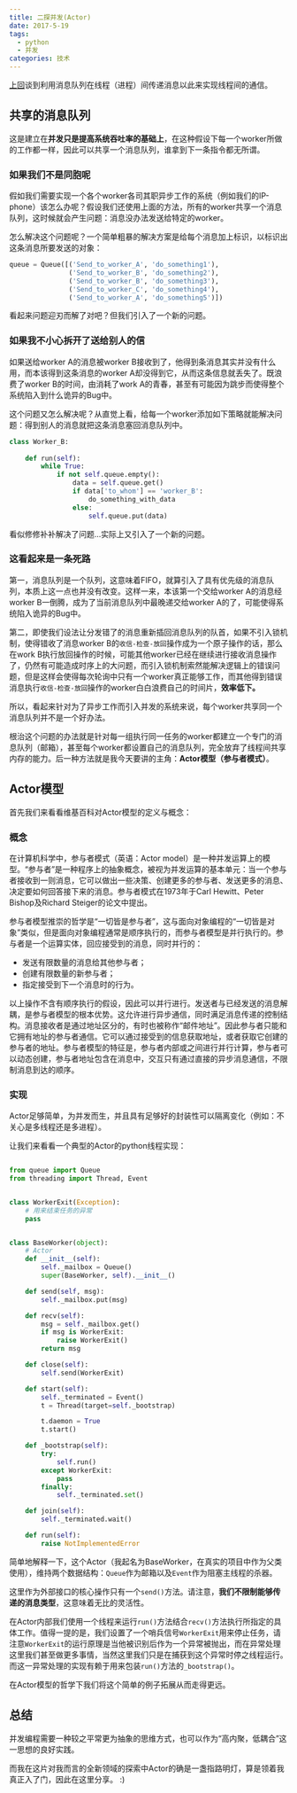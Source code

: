 ```yaml
---
title: 二探并发(Actor)
date: 2017-5-19
tags:
  - python
  - 并发
categories: 技术
---
```


[上回](http://blog.thrimbda.com/2017/05/06/初探并发/)谈到利用消息队列在线程（进程）间传递消息以此来实现线程间的通信。

<!--more-->

## 共享的消息队列

这是建立在**并发只是提高系统吞吐率的基础上**，在这种假设下每一个worker所做的工作都一样，因此可以共享一个消息队列，谁拿到下一条指令都无所谓。

### 如果我们不是同胞呢

假如我们需要实现一个各个worker各司其职异步工作的系统（例如我们的IP-phone）该怎么办呢？假设我们还使用上面的方法，所有的worker共享一个消息队列，这时候就会产生问题：消息没办法发送给特定的worker。

怎么解决这个问题呢？一个简单粗暴的解决方案是给每个消息加上标识，以标识出这条消息所要发送的对象：

```python
queue = Queue([('Send_to_worker_A', 'do_something1'),
               ('Send_to_worker_B', 'do_something2'),
               ('Send_to_worker_B', 'do_something3'),
               ('Send_to_worker_C', 'do_something4'),
               ('Send_to_worker_A', 'do_something5')])
```

看起来问题迎刃而解了对吧？但我们引入了一个新的问题。

### 如果我不小心拆开了送给别人的信

如果送给worker A的消息被worker B接收到了，他得到条消息其实并没有什么用，而本该得到这条消息的worker A却没得到它，从而这条信息就丢失了。既浪费了worker B的时间，由消耗了work A的青春，甚至有可能因为跳步而使得整个系统陷入到什么诡异的Bug中。

这个问题又怎么解决呢？从直觉上看，给每一个worker添加如下策略就能解决问题：得到别人的消息就把这条消息塞回消息队列中。

```python
class Worker_B:
    
    def run(self):
        while True:
            if not self.queue.empty():
                data = self.queue.get()
                if data['to_whom'] == 'worker_B':
                    do_something_with_data
                else:
                    self.queue.put(data)
```

看似修修补补解决了问题...实际上又引入了一个新的问题。

### 这看起来是一条死路

第一，消息队列是一个队列，这意味着FIFO，就算引入了具有优先级的消息队列，本质上这一点也并没有改变。这样一来，本该第一个交给worker A的消息经worker B一倒腾，成为了当前消息队列中最晚递交给worker A的了，可能使得系统陷入诡异的Bug中。

第二，即使我们设法让分发错了的消息重新插回消息队列的队首，如果不引入锁机制，使得错收了消息worker B的`收信-检查-放回`操作成为一个原子操作的话，那么在work B执行放回操作的时候，可能其他worker已经在继续进行接收消息操作了，仍然有可能造成时序上的大问题，而引入锁机制索然能解决逻辑上的错误问题，但是这样会使得每次轮询中只有一个worker真正能够工作，而其他得到错误消息执行`收信-检查-放回`操作的worker白白浪费自己的时间片，**效率低下。**



所以，看起来针对为了异步工作而引入并发的系统来说，每个worker共享同一个消息队列并不是一个好办法。

根治这个问题的办法就是针对每一组执行同一任务的worker都建立一个专门的消息队列（邮箱），甚至每个worker都设置自己的消息队列，完全放弃了线程间共享内存的能力。后一种方法就是我今天要讲的主角：**Actor模型（参与者模式）**。

## Actor模型

首先我们来看看维基百科对Actor模型的定义与概念：

### 概念

在计算机科学中，参与者模式（英语：Actor model）是一种并发运算上的模型。“参与者”是一种程序上的抽象概念，被视为并发运算的基本单元：当一个参与者接收到一则消息，它可以做出一些决策、创建更多的参与者、发送更多的消息、决定要如何回答接下来的消息。参与者模式在1973年于Carl Hewitt、Peter Bishop及Richard Steiger的论文中提出。

参与者模型推崇的哲学是“一切皆是参与者”，这与面向对象编程的“一切皆是对象”类似，但是面向对象编程通常是顺序执行的，而参与者模型是并行执行的。参与者是一个运算实体，回应接受到的消息，同时并行的：

- 发送有限数量的消息给其他参与者；
- 创建有限数量的新参与者；
- 指定接受到下一个消息时的行为。


以上操作不含有顺序执行的假设，因此可以并行进行。发送者与已经发送的消息解耦，是参与者模型的根本优势。这允许进行异步通信，同时满足消息传递的控制结构。消息接收者是通过地址区分的，有时也被称作“邮件地址”。因此参与者只能和它拥有地址的参与者通信。它可以通过接受到的信息获取地址，或者获取它创建的参与者的地址。参与者模型的特征是，参与者内部或之间进行并行计算，参与者可以动态创建，参与者地址包含在消息中，交互只有通过直接的异步消息通信，不限制消息到达的顺序。



### 实现

Actor足够简单，为并发而生，并且具有足够好的封装性可以隔离变化（例如：不关心是多线程还是多进程）。

让我们来看看一个典型的Actor的python线程实现：

```python

from queue import Queue
from threading import Thread, Event


class WorkerExit(Exception):
    # 用来结束任务的异常
    pass


class BaseWorker(object):
	# Actor
    def __init__(self):
        self._mailbox = Queue()
        super(BaseWorker, self).__init__()

    def send(self, msg):
        self._mailbox.put(msg)

    def recv(self):
        msg = self._mailbox.get()
        if msg is WorkerExit:
            raise WorkerExit()
        return msg

    def close(self):
        self.send(WorkerExit)

    def start(self):
        self._terminated = Event()
        t = Thread(target=self._bootstrap)

        t.daemon = True
        t.start()

    def _bootstrap(self):
        try:
            self.run()
        except WorkerExit:
            pass
        finally:
            self._terminated.set()

    def join(self):
        self._terminated.wait()

    def run(self):
        raise NotImplementedError
```

 简单地解释一下，这个Actor（我起名为BaseWorker，在真实的项目中作为父类使用），维持两个数据结构：`Queue`作为邮箱以及`Event`作为阻塞主线程的杀器。

这里作为外部接口的核心操作只有一个`send()`方法。请注意，**我们不限制能够传递的消息类型**，这意味着无比的灵活性。

在Actor内部我们使用一个线程来运行`run()`方法结合`recv()`方法执行所指定的具体工作。值得一提的是，我们设置了一个哨兵信号`WorkerExit`用来停止任务，请注意`WorkerExit`的运行原理是当他被识别后作为一个异常被抛出，而在异常处理这里我们甚至做更多事情，当然这里我们只是在捕获到这个异常时停之线程运行。而这一异常处理的实现有赖于用来包装`run()`方法的`_bootstrap()`。

在Actor模型的哲学下我们将这个简单的例子拓展从而走得更远。

## 总结

并发编程需要一种较之平常更为抽象的思维方式，也可以作为“高内聚，低耦合”这一思想的良好实践。

而我在这片对我而言的全新领域的探索中Actor的确是一盏指路明灯，算是领着我真正入了门，因此在这里分享。 :)